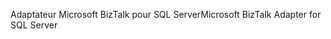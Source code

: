 <span data-ttu-id="bb0b2-101">Adaptateur Microsoft BizTalk pour SQL Server</span><span class="sxs-lookup"><span data-stu-id="bb0b2-101">Microsoft BizTalk Adapter for SQL Server</span></span>